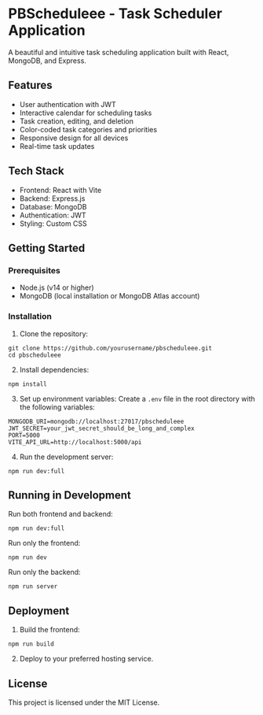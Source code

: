 # PBScheduleee - Task Scheduler Application

A beautiful and intuitive task scheduling application built with React, MongoDB, and Express.

## Features

- User authentication with JWT
- Interactive calendar for scheduling tasks
- Task creation, editing, and deletion
- Color-coded task categories and priorities
- Responsive design for all devices
- Real-time task updates

## Tech Stack

- Frontend: React with Vite
- Backend: Express.js
- Database: MongoDB
- Authentication: JWT
- Styling: Custom CSS

## Getting Started

### Prerequisites

- Node.js (v14 or higher)
- MongoDB (local installation or MongoDB Atlas account)

### Installation

1. Clone the repository:
```
git clone https://github.com/yourusername/pbscheduleee.git
cd pbscheduleee
```

2. Install dependencies:
```
npm install
```

3. Set up environment variables:
Create a `.env` file in the root directory with the following variables:
```
MONGODB_URI=mongodb://localhost:27017/pbscheduleee
JWT_SECRET=your_jwt_secret_should_be_long_and_complex
PORT=5000
VITE_API_URL=http://localhost:5000/api
```

4. Run the development server:
```
npm run dev:full
```

## Running in Development

Run both frontend and backend:
```
npm run dev:full
```

Run only the frontend:
```
npm run dev
```

Run only the backend:
```
npm run server
```

## Deployment

1. Build the frontend:
```
npm run build
```

2. Deploy to your preferred hosting service.

## License

This project is licensed under the MIT License.